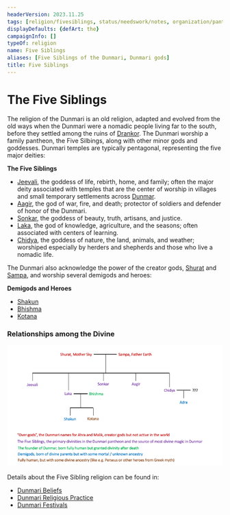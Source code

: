 ```yaml
---
headerVersion: 2023.11.25
tags: [religion/fivesiblings, status/needswork/notes, organization/pantheon]
displayDefaults: {defArt: the}
campaignInfo: []
typeOf: religion
name: Five Siblings
aliases: [Five Siblings of the Dunmari, Dunmari gods]
title: Five Siblings
---
```

# The Five Siblings

The religion of the Dunmari is an old religion, adapted and evolved from the old ways when the Dunmari were a nomadic people living far to the south, before they settled among the ruins of [Drankor](<../../../history/drankorian-era/drankorian-empire.md>). The Dunmari worship a family pantheon, the Five Silbings, along with other minor gods and goddesses. Dunmari temples are typically pentagonal, representing the five major deities:

**The Five Siblings**
- [Jeevali](<../../gods/incorporeal-gods/dunmari/jeevali.md>), the goddess of life, rebirth, home, and family; often the major deity associated with temples that are the center of worship in villages and small temporary settlements across [Dunmar](<../../../gazetteer/greater-dunmar/realms/dunmar/dunmar.md>).
- [Aagir](<../../gods/incorporeal-gods/dunmari/aagir.md>), the god of war, fire, and death; protector of soldiers and defender of honor of the Dunmari. 
- [Sonkar](<../../gods/incorporeal-gods/dunmari/sonkar.md>), the goddess of beauty, truth, artisans, and justice. 
- [Laka](<../../gods/incorporeal-gods/dunmari/laka.md>), the god of knowledge, agriculture, and the seasons; often associated with centers of learning.
- [Chidya](<../../gods/incorporeal-gods/dunmari/chidya.md>), the goddess of nature, the land, animals, and weather; worshiped especially by herders and shepherds and those who live a nomadic life.

The Dunmari also acknowledge the power of the creator gods, [Shurat](<../../gods/high-gods/shurat.md>) and [Sampa](<../../gods/high-gods/sampa.md>), and worship several demigods and heroes:

**Demigods and Heroes**
- [Shakun](<../../gods/incorporeal-gods/dunmari/shakun.md>)
- [Bhishma](<../../gods/incorporeal-gods/dunmari/bhishma.md>)
- [Kotana](<../../../people/historical-figures/dunmari-rulers/kotana.md>)

### Relationships among the Divine

![Five Siblings Family Tree](../../../assets/five-siblings-family-tree.png)

Details about the Five Sibling religion can be found in:
- [Dunmari Beliefs](<./dunmari-beliefs.md>)
- [Dunmari Religious Practice](<./dunmari-religious-practice.md>)
- [Dunmari Festivals](<../../../time/holidays-and-festivals/dunmari-festivals/dunmari-festivals.md>)


